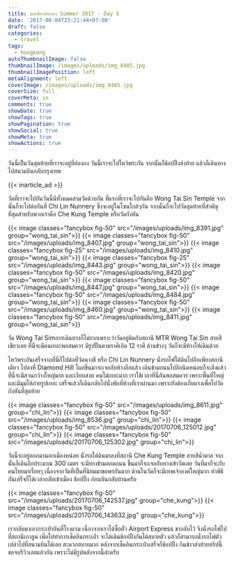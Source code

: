 ```yaml
---
title: พาเที่ยวฮ่องกง Summer 2017 - Day 5
date: '2017-08-04T23:21:44+07:00'
draft: false
categories:
  - travel
tags:
  - hongkong
autoThumbnailImage: false
thumbnailImage: /images/uploads/img_8485.jpg
thumbnailImagePosition: left
metaAlignment: left
coverImage: /images/uploads/img_8485.jpg
coverSize: full
coverMeta: in
comments: true
showDate: true
showTags: true
showPagination: true
showSocial: true
showMeta: true
showActions: true
---
```

วันนี้เป็นวันสุดท้ายที่เราจะอยู่ที่ฮ่องกง วันนี้เราจะไปไหว้พระกัน จากนั้นก็ช้อปปิ้งส่งท้าย แล้วก็เดินทางไปสนามบินกลับกรุงเทพ

<!--more-->

{{< inarticle_ad >}}

วัดที่เราจะไปกันวันนี้มีทั้งหมดสามวัดด้วยกัน ที่แรกที่เราจะไปกันคือ Wong Tai Sin Temple จากนั้นก็จะไปต่อกันที่ Chi Lin Nunnery ซึ่งจะอยู่ในโซนใกล้ๆกัน จากนั้นก็จะไปวัดสุดท้ายที่สำคัญที่สุดสำหรับพวกเราคือ Che Kung Temple หรือวัดกังหัน

{{< image classes="fancybox fig-50" src="/images/uploads/img_8391.jpg" group="wong_tai_sin">}}
{{< image classes="fancybox fig-50" src="/images/uploads/img_8407.jpg" group="wong_tai_sin">}}
{{< image classes="fancybox fig-25" src="/images/uploads/img_8410.jpg" group="wong_tai_sin">}}
{{< image classes="fancybox fig-25" src="/images/uploads/img_8443.jpg" group="wong_tai_sin">}}
{{< image classes="fancybox fig-50" src="/images/uploads/img_8420.jpg" group="wong_tai_sin">}}
{{< image classes="fancybox fig-50" src="/images/uploads/img_8447.jpg" group="wong_tai_sin">}}
{{< image classes="fancybox fig-50" src="/images/uploads/img_8484.jpg" group="wong_tai_sin">}}
{{< image classes="fancybox fig-50" src="/images/uploads/img_8460.jpg" group="wong_tai_sin">}}
{{< image classes="fancybox fig-50" src="/images/uploads/img_8411.jpg" group="wong_tai_sin">}}

วัด Wong Tai Simการเดินทางก็ไม่ยากเพราะว่าวัดอยู่ติดกับสถานี MTR Wong Tai Sin สายสีเขียวเลย ที่นี่จะมีคนเยอะพอสมควร มีรูปปั้นตามราศีเกิด 12 ราศี ด้านข้างๆ วัดก็จะมีห้างให้เดินด้วย

ไหว้พระกันเสร็จจากที่นี่ก็ไปต่อที่วัดนางชี หรือ Chi Lin Nunnery นั่งรถไฟใต้ดินไปอีกเพียงสถานีเดียว ไปลงที่ Diamond Hill โผล่ขึ้นมาจะเจอกับห้างอีกแล้ว เดินข้ามถนนไปอีกนิดหน่อยก็จะถึงแล้ว ที่นี่จะมีสวนกว้างใหญ่มาก และเงียบสงบ คนไม่เยอะมาก เราใช้เวลาที่นี่กันพอสมควร เพราะพื้นที่ใหญ่ และมีมุมให้ถ่ายรูปเยอะ เสร็จแล้วก็เดินกลับไปนั่งพักที่ห้างที่เราผ่านมา เพราะยังต้องเก็บแรงเพื่อไปวัดกังหันที่สุดท้าย

{{< image classes="fancybox fig-50" src="/images/uploads/img_8611.jpg" group="chi_lin">}}
{{< image classes="fancybox fig-50" src="/images/uploads/img_8536.jpg" group="chi_lin">}}
{{< image classes="fancybox fig-50" src="/images/uploads/20170706_125012.jpg" group="chi_lin">}}
{{< image classes="fancybox fig-50" src="/images/uploads/20170706_125302.jpg" group="chi_lin">}}

วัดนี้จะอยู่ออกมานอกเมืองหน่อย นั่งรถใต้ดินมาลงที่สถานี Che Kung Temple สายสีน้ำตาล จากนั้นก็เดินอีกประมาณ 300 เมตร จะมีทางข้ามลอดถนน ขึ้นมาก็จะเจอกับทางเข้าวัดเลย วันที่มาก็จะกับคนไทยมาเรื่อยๆ เนื่องจากวัดที่เป็นที่นิยมมาขอพรกันมาก ด้านในวัดก็จะมีเทพเจ้าองค์ใหญ่มาก ทำพิธีกันเสร็จก็ได้เวลากลับเข้าเมือง ช้อปปิ้ง ก่อนบินกลับบ้านครับ

{{< image classes="fancybox fig-50" src="/images/uploads/20170706_142537.jpg" group="che_kung">}}
{{< image classes="fancybox fig-50" src="/images/uploads/20170706_143632.jpg" group="che_kung">}}

เรากลับมาเอากระเป๋ากันที่โรงแรม เนื่องจากเราได้ซื้อตั๋ว Airport Express ขากลับไว้ จึงนั่งรถไฟไปที่สถานีเกาลูน เพื่อไปทำการเช็คอินกระเป๋า จะได้เดินช้อปปิ้งกันได้สบายตัว แล้วก็สามารถนั่งรถไฟตัวเปล่าไปที่สนามบินได้เลย สะดวกสบายมาก หลังจากเช็คอินกระเป๋าเสร็จก็ช้อปปิ้ง กินข้าวส่งท้ายทริปนี้ ขอจบรีวิวเลยแล้วกัน เพราะไม่มีรูปหลังจากนี้ล่ะครับ

